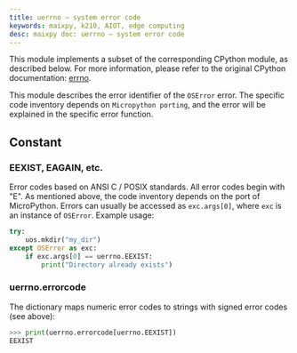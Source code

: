 ```yaml
---
title: uerrno — system error code
keywords: maixpy, k210, AIOT, edge computing
desc: maixpy ​​doc: uerrno — system error code
---
```





This module implements a subset of the corresponding CPython module, as described below. For more information, please refer to the original CPython documentation: [errno](https://docs.python.org/3.5/library/errno.html#module-errno).

This module describes the error identifier of the `OSError` error. The specific code inventory depends on `Micropython porting`, and the error will be explained in the specific error function.


## Constant

### EEXIST, EAGAIN, etc.

Error codes based on ANSI C / POSIX standards. All error codes begin with "E". As mentioned above, the code inventory depends on the port of MicroPython. Errors can usually be accessed as `exc.args[0]`, where `exc` is an instance of `OSError`. Example usage:

```python
try:
    uos.mkdir("my_dir")
except OSError as exc:
    if exc.args[0] == uerrno.EEXIST:
        print("Directory already exists")
```

### uerrno.errorcode

The dictionary maps numeric error codes to strings with signed error codes (see above):

```python
>>> print(uerrno.errorcode[uerrno.EEXIST])
EEXIST
```
